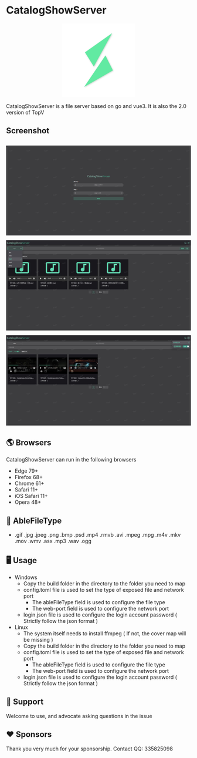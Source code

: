 # CatalogShowServer

<div align="center">
<img
  width="200"
  src="static/logo-nb.png"
  alt="CatalogShowServer Logo"
/>
</div>

CatalogShowServer is a file server based on go and vue3. It is also the 2.0 version of TopV

## Screenshot

<div>
<img style="margin-top: 10px;" src="static/pic1.jpg" alt="CatalogShowServer Screenshot"/>
<img style="margin-top: 10px;" src="static/pic2.jpg" alt="CatalogShowServer Screenshot"/>
<img style="margin-top: 10px;" src="static/pic3.jpg" alt="CatalogShowServer Screenshot"/>
</div>

## 🌎 Browsers

CatalogShowServer can run in the following browsers

- Edge 79+
- Firefox 68+
- Chrome 61+
- Safari 11+
- iOS Safari 11+
- Opera 48+

## 🧩 AbleFileType
-  .gif .jpg .jpeg .png .bmp .psd .mp4 .rmvb .avi .mpeg .mpg .m4v .mkv .mov .wmv .asx .mp3 .wav .ogg

## 🖥️ Usage

+ Windows
  + Copy the build folder in the directory to the folder you need to map
  + config.toml file is used to set the type of exposed file and network port
    + The ableFileType field is used to configure the file type 
    + The web-port field is used to configure the network port 
  + login.json file is used to configure the login account password ( Strictly follow the json format )
+ Linux
  + The system itself needs to install ffmpeg ( If not, the cover map will be missing )
  + Copy the build folder in the directory to the folder you need to map
  + config.toml file is used to set the type of exposed file and network port
    + The ableFileType field is used to configure the file type
    + The web-port field is used to configure the network port
  + login.json file is used to configure the login account password ( Strictly follow the json format )

## 🙋 Support

Welcome to use, and advocate asking questions in the issue

## ❤️ Sponsors

Thank you very much for your sponsorship.
Contact QQ: 335825098
